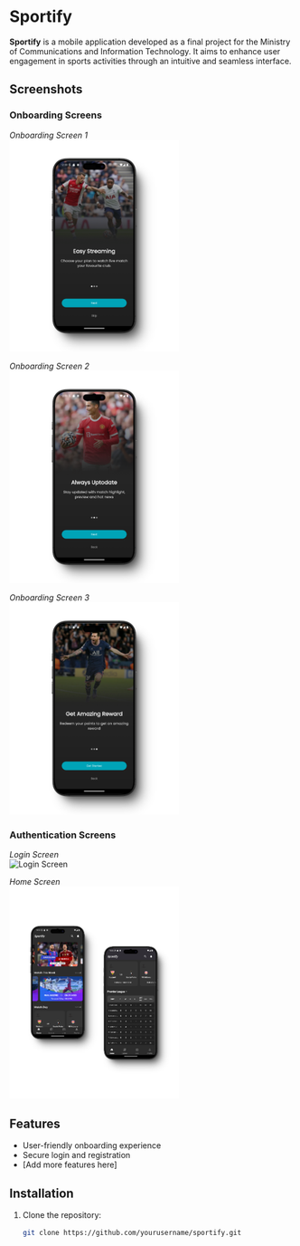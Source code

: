 # Sportify

**Sportify** is a mobile application developed as a final project for the Ministry of Communications and Information Technology. It aims to enhance user engagement in sports activities through an intuitive and seamless interface.

## Screenshots

### Onboarding Screens

_Onboarding Screen 1_  
<img src="assets/images/onboarding1_screen.png" alt="Onboarding Screen 1" width="300"/>

_Onboarding Screen 2_  
<img src="assets/images/onboarding2_screen.png" alt="Onboarding Screen 2" width="300"/>

_Onboarding Screen 3_  
<img src="assets/images/onboarding3_screen.png" alt="Onboarding Screen 3" width="300"/>

### Authentication Screens

_Login Screen_  
<img src="assets/images/login&register.png" alt="Login Screen" width="300"/>

_Home Screen_  
<img src="assets/images/home_screen.png" alt="Home Screen" width="300"/>

## Features

- User-friendly onboarding experience
- Secure login and registration
- [Add more features here]

## Installation

1. Clone the repository:
   ```bash
   git clone https://github.com/yourusername/sportify.git
